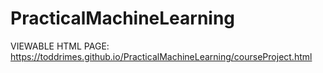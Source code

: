 # PracticalMachineLearning
VIEWABLE HTML PAGE: https://toddrimes.github.io/PracticalMachineLearning/courseProject.html

